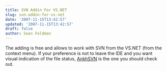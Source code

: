 ```yaml
---
title: SVN Addin For VS.NET
slug: svn-addin-for-vs-net
date: '2007-11-15T13:42:57'
updated: '2007-11-15T13:42:57'
draft: false
author: Sean Feldman
---
```

<p>The adding is free and allows to work with SVN from the VS.NET (from the context menu). If your preference is not to leave the IDE and you want visual indication of the file status, <a href="http://ankhsvn.com" target="_blank">AnkhSVN</a> is the one you should check out.</p>

